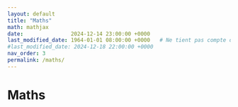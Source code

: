 ```yaml
---
layout: default
title: "Maths"
math: mathjax
date:               2024-12-14 23:00:00 +0000
last_modified_date: 1964-01-01 08:00:00 +0000   # Ne tient pas compte de cette page dans les pages récemment mises à jour
#last_modified_date: 2024-12-18 22:00:00 +0000
nav_order: 3
permalink: /maths/
---
```


# Maths

